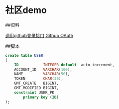 # 社区demo

##资料

[调用github登录接口,Github OAuth](https://developer.github.com/apps/building-oauth-apps/creating-an-oauth-app/)

##脚本

```sql
create table USER
(
    ID           INTEGER default  auto_increment,
    ACCOUNT_ID   VARCHAR(100),
    NAME         VARCHAR(50),
    TOKEN        CHAR(36),
    GMT_CREATE   BIGINT,
    GMT_MODIFIED BIGINT,
    constraint USER_PK
        primary key (ID)
);
```